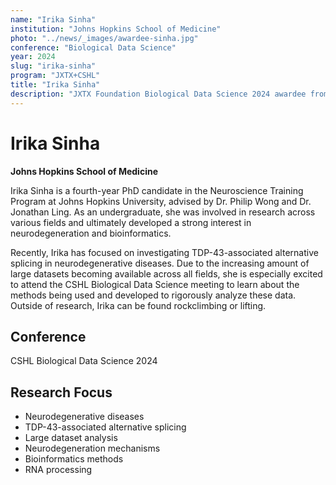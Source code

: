 ```yaml
---
name: "Irika Sinha"
institution: "Johns Hopkins School of Medicine"
photo: "../news/_images/awardee-sinha.jpg"
conference: "Biological Data Science"
year: 2024
slug: "irika-sinha"
program: "JXTX+CSHL"
title: "Irika Sinha"
description: "JXTX Foundation Biological Data Science 2024 awardee from Johns Hopkins School of Medicine"
---
```


# Irika Sinha

**Johns Hopkins School of Medicine**

Irika Sinha is a fourth-year PhD candidate in the Neuroscience Training Program at Johns Hopkins University, advised by Dr. Philip Wong and Dr. Jonathan Ling. As an undergraduate, she was involved in research across various fields and ultimately developed a strong interest in neurodegeneration and bioinformatics.

Recently, Irika has focused on investigating TDP-43-associated alternative splicing in neurodegenerative diseases. Due to the increasing amount of large datasets becoming available across all fields, she is especially excited to attend the CSHL Biological Data Science meeting to learn about the methods being used and developed to rigorously analyze these data. Outside of research, Irika can be found rockclimbing or lifting.

## Conference
CSHL Biological Data Science 2024

## Research Focus
- Neurodegenerative diseases
- TDP-43-associated alternative splicing
- Large dataset analysis
- Neurodegeneration mechanisms
- Bioinformatics methods
- RNA processing